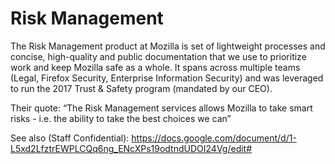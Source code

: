 # Risk Management

The Risk Management product at Mozilla is set of lightweight processes and concise, high-quality and public documentation that we use to prioritize work and keep Mozilla safe as a whole. It spans across multiple teams (Legal, Firefox Security, Enterprise Information Security)  and was leveraged to run the 2017 Trust & Safety program (mandated by our CEO).

Their quote: “The Risk Management services allows Mozilla to take smart risks - i.e. the ability to take the best choices we can”


See also (Staff Confidential): https://docs.google.com/document/d/1-L5xd2LfztrEWPLCQq6ng_ENcXPs19odtndUDOI24Vg/edit#

